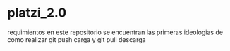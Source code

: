 # platzi_2.0
requimientos
en este repositorio se encuentran las primeras ideologias de como realizar git push carga 
y git pull descarga
